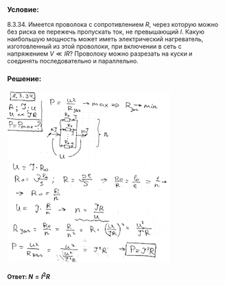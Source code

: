 ###  Условие:

$8.3.34.$ Имеется проволока с сопротивлением $R$, через которую можно без риска ее пережечь пропускать ток, не превышающий $I$. Какую наибольшую мощность может иметь электрический нагреватель, изготовленный из этой проволоки, при включении в сеть с напряжением $V \ll IR$? Проволоку можно разрезать на куски и соединять последовательно и параллельно.

###  Решение:

![|378x400, 67%](../../img/8.3.34/1.png)

#### Ответ: $N = I^2R$